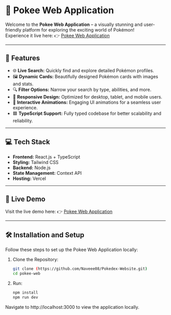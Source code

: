 # 🌟 Pokee Web Application  

Welcome to the **Pokee Web Application** – a visually stunning and user-friendly platform for exploring the exciting world of Pokémon!  
Experience it live here: 👉 [Pokee Web Application](https://pokee-web.vercel.app/)  

---

## 🚀 Features  

- 🌐 **Live Search:** Quickly find and explore detailed Pokémon profiles.  
- 🖼️ **Dynamic Cards:** Beautifully designed Pokémon cards with images and stats.  
- 🔍 **Filter Options:** Narrow your search by type, abilities, and more.  
- 📱 **Responsive Design:** Optimized for desktop, tablet, and mobile users.  
- 🎨 **Interactive Animations:** Engaging UI animations for a seamless user experience.  
- 🟦 **TypeScript Support:** Fully typed codebase for better scalability and reliability.  

---

## 💻 Tech Stack  

- **Frontend:** React.js + TypeScript  
- **Styling:** Tailwind CSS  
- **Backend:** Node.js  
- **State Management:** Context API  
- **Hosting:** Vercel  

---

## 🌟 Live Demo  

Visit the live demo here: 👉 [Pokee Web Application](https://pokee-web.vercel.app/)  

---

## 🛠️ Installation and Setup  

Follow these steps to set up the Pokee Web Application locally:  

1. Clone the Repository:  
   ```bash  
   git clone (https://github.com/Naveee08/Pokedex-Website.git)
   cd pokee-web

2. Run:
   ```bash
   npm install  
   npm run dev
   
Navigate to http://localhost:3000 to view the application locally.
  

